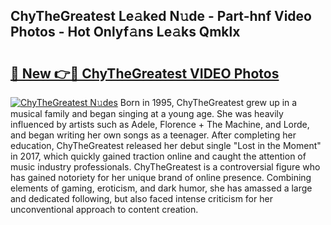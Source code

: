## ChyTheGreatest Le𝚊ked N𝚞de - Part-hnf Video Photos - Hot Onlyf𝚊ns Le𝚊ks Qmklx

# <h2><a href="http://ab46890.deff.icu/?id=ChyTheGreatest">🔗 New 👉🔴 ChyTheGreatest VIDEO Photos</a></h2>

[![ChyTheGreatest N𝚞des](https://i.imgur.com/rIISA9y.gif)](http://ab46890.deff.icu/?id=ChyTheGreatest)
Born in 1995, ChyTheGreatest grew up in a musical family and began singing at a young age. She was heavily influenced by artists such as Adele, Florence + The Machine, and Lorde, and began writing her own songs as a teenager. After completing her education, ChyTheGreatest released her debut single "Lost in the Moment" in 2017, which quickly gained traction online and caught the attention of music industry professionals. ChyTheGreatest is a controversial figure who has gained notoriety for her unique brand of online presence. Combining elements of gaming, eroticism, and dark humor, she has amassed a large and dedicated following, but also faced intense criticism for her unconventional approach to content creation.
